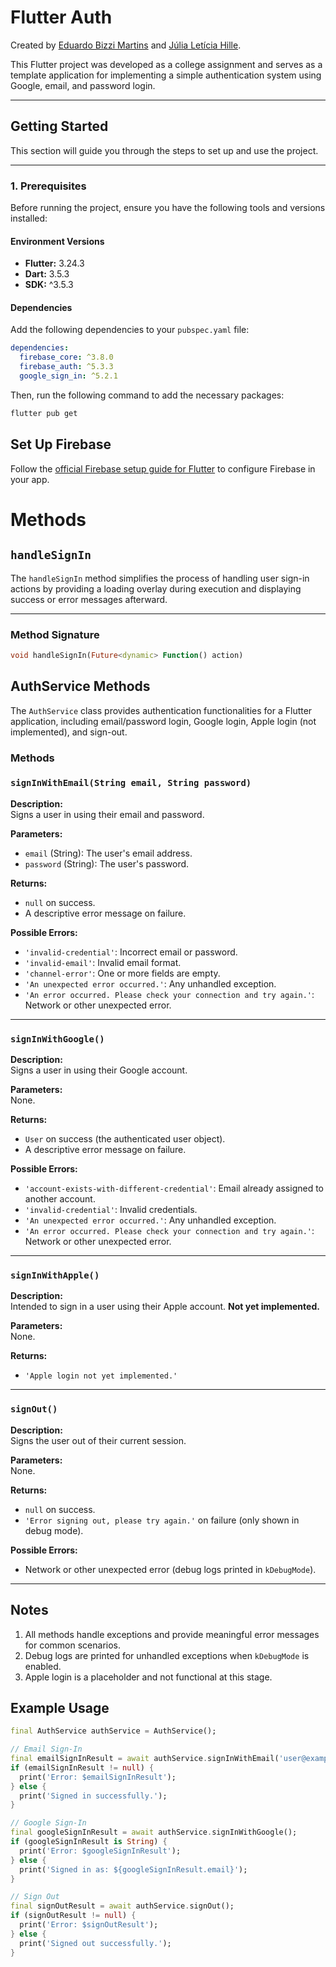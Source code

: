# Flutter Auth

Created by [Eduardo Bizzi Martins](https://github.com/b1zz1) and [Júlia Letícia Hille](https://github.com/julialet).

This Flutter project was developed as a college assignment and serves as a template application for implementing a simple authentication system using Google, email, and password login.

---

## Getting Started

This section will guide you through the steps to set up and use the project.

---

### **1. Prerequisites**

Before running the project, ensure you have the following tools and versions installed:

#### **Environment Versions**
- **Flutter:** 3.24.3
- **Dart:** 3.5.3
- **SDK:** ^3.5.3

#### **Dependencies**
Add the following dependencies to your `pubspec.yaml` file:

```yaml
dependencies:
  firebase_core: ^3.8.0
  firebase_auth: ^5.3.3
  google_sign_in: ^5.2.1
```

Then, run the following command to add the necessary packages:

```bash
flutter pub get
```

## Set Up Firebase
Follow the [official Firebase setup guide for Flutter](https://firebase.google.com/docs/flutter/setup?hl=en&platform=android) to configure Firebase in your app.

# Methods

## `handleSignIn`

The `handleSignIn` method simplifies the process of handling user sign-in actions by providing a loading overlay during execution and displaying success or error messages afterward.

---

### Method Signature

```dart
void handleSignIn(Future<dynamic> Function() action)
```

## AuthService Methods

The `AuthService` class provides authentication functionalities for a Flutter application, including email/password login, Google login, Apple login (not implemented), and sign-out.

### Methods

### `signInWithEmail(String email, String password)`

**Description:**  
Signs a user in using their email and password.

**Parameters:**  
- `email` (String): The user's email address.  
- `password` (String): The user's password.

**Returns:**  
- `null` on success.  
- A descriptive error message on failure.

**Possible Errors:**  
- `'invalid-credential'`: Incorrect email or password.  
- `'invalid-email'`: Invalid email format.  
- `'channel-error'`: One or more fields are empty.  
- `'An unexpected error occurred.'`: Any unhandled exception.  
- `'An error occurred. Please check your connection and try again.'`: Network or other unexpected error.

---

### `signInWithGoogle()`

**Description:**  
Signs a user in using their Google account.

**Parameters:**  
None.

**Returns:**  
- `User` on success (the authenticated user object).  
- A descriptive error message on failure.

**Possible Errors:**  
- `'account-exists-with-different-credential'`: Email already assigned to another account.  
- `'invalid-credential'`: Invalid credentials.  
- `'An unexpected error occurred.'`: Any unhandled exception.  
- `'An error occurred. Please check your connection and try again.'`: Network or other unexpected error.

---

### `signInWithApple()`

**Description:**  
Intended to sign in a user using their Apple account. **Not yet implemented.**

**Parameters:**  
None.

**Returns:**  
- `'Apple login not yet implemented.'`

---

### `signOut()`

**Description:**  
Signs the user out of their current session.

**Parameters:**  
None.

**Returns:**  
- `null` on success.  
- `'Error signing out, please try again.'` on failure (only shown in debug mode).

**Possible Errors:**  
- Network or other unexpected error (debug logs printed in `kDebugMode`).

---

## Notes

1. All methods handle exceptions and provide meaningful error messages for common scenarios.
2. Debug logs are printed for unhandled exceptions when `kDebugMode` is enabled.
3. Apple login is a placeholder and not functional at this stage.

## Example Usage

```dart
final AuthService authService = AuthService();

// Email Sign-In
final emailSignInResult = await authService.signInWithEmail('user@example.com', 'password123');
if (emailSignInResult != null) {
  print('Error: $emailSignInResult');
} else {
  print('Signed in successfully.');
}

// Google Sign-In
final googleSignInResult = await authService.signInWithGoogle();
if (googleSignInResult is String) {
  print('Error: $googleSignInResult');
} else {
  print('Signed in as: ${googleSignInResult.email}');
}

// Sign Out
final signOutResult = await authService.signOut();
if (signOutResult != null) {
  print('Error: $signOutResult');
} else {
  print('Signed out successfully.');
}
